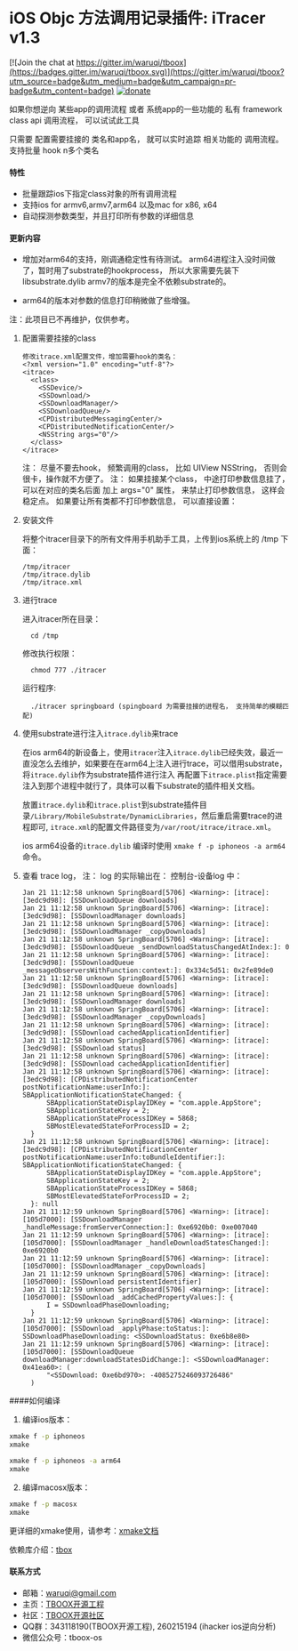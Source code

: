 # iOS Objc 方法调用记录插件: iTracer v1.3 

[![Join the chat at https://gitter.im/waruqi/tboox](https://badges.gitter.im/waruqi/tboox.svg)](https://gitter.im/waruqi/tboox?utm_source=badge&utm_medium=badge&utm_campaign=pr-badge&utm_content=badge) [![donate](http://tboox.org/static/img/donate.svg)](http://tboox.org/donation/)

如果你想逆向 某些app的调用流程 或者 系统app的一些功能的 私有 framework class api 调用流程， 可以试试此工具

只需要 配置需要挂接的 类名和app名， 就可以实时追踪 相关功能的 调用流程。 支持批量 hook n多个类名

#### 特性

* 批量跟踪ios下指定class对象的所有调用流程
* 支持ios for armv6,armv7,arm64 以及mac for x86, x64
* 自动探测参数类型，并且打印所有参数的详细信息

#### 更新内容

* 增加对arm64的支持，刚调通稳定性有待测试。
   arm64进程注入没时间做了，暂时用了substrate的hookprocess， 所以大家需要先装下libsubstrate.dylib
   armv7的版本是完全不依赖substrate的。
 
* arm64的版本对参数的信息打印稍微做了些增强。

注：此项目已不再维护，仅供参考。

1. 配置需要挂接的class

    ```
    修改itrace.xml配置文件，增加需要hook的类名：
    <?xml version="1.0" encoding="utf-8"?>
    <itrace>
      <class>
        <SSDevice/>
        <SSDownload/>
        <SSDownloadManager/>
        <SSDownloadQueue/>
        <CPDistributedMessagingCenter/>
        <CPDistributedNotificationCenter/>
        <NSString args="0"/>
      </class>
    </itrace>
    ```

    注： 尽量不要去hook， 频繁调用的class， 比如 UIView NSString， 否则会很卡，操作就不方便了。
    注： 如果挂接某个class， 中途打印参数信息挂了， 可以在对应的类名后面 加上 args="0" 属性， 来禁止打印参数信息， 这样会稳定点。 
         如果要让所有类都不打印参数信息， 可以直接设置： <class args="0">


2. 安装文件

    将整个itracer目录下的所有文件用手机助手工具，上传到ios系统上的 /tmp 下面：
    ```
    /tmp/itracer
    /tmp/itrace.dylib
    /tmp/itrace.xml
    ```

3. 进行trace

    进入itracer所在目录：
    ```
      cd /tmp
      ```

    修改执行权限：
    ```
      chmod 777 ./itracer
    ```

    运行程序: 

    ```
      ./itracer springboard (spingboard 为需要挂接的进程名， 支持简单的模糊匹配)
    ```

4. 使用substrate进行注入`itrace.dylib`来trace

    在ios arm64的新设备上，使用`itracer`注入`itrace.dylib`已经失效，最近一直没怎么去维护，如果要在在arm64上注入进行trace，可以借用substrate，将`itrace.dylib`作为substrate插件进行注入
    再配置下`itrace.plist`指定需要注入到那个进程中就行了，具体可以看下substrate的插件相关文档。

    放置`itrace.dylib`和`itrace.plist`到substrate插件目录`/Library/MobileSubstrate/DynamicLibraries`，然后重启需要trace的进程即可, `itrace.xml`的配置文件路径变为`/var/root/itrace/itrace.xml`。
    
    ios arm64设备的`itrace.dylib` 编译时使用 `xmake f -p iphoneos -a arm64`命令。

5. 查看 trace log， 注： log 的实际输出在： 控制台-设备log 中：

    ```
    Jan 21 11:12:58 unknown SpringBoard[5706] <Warning>: [itrace]: [3edc9d98]: [SSDownloadQueue downloads]
    Jan 21 11:12:58 unknown SpringBoard[5706] <Warning>: [itrace]: [3edc9d98]: [SSDownloadManager downloads]
    Jan 21 11:12:58 unknown SpringBoard[5706] <Warning>: [itrace]: [3edc9d98]: [SSDownloadManager _copyDownloads]
    Jan 21 11:12:58 unknown SpringBoard[5706] <Warning>: [itrace]: [3edc9d98]: [SSDownloadQueue _sendDownloadStatusChangedAtIndex:]: 0
    Jan 21 11:12:58 unknown SpringBoard[5706] <Warning>: [itrace]: [3edc9d98]: [SSDownloadQueue _messageObserversWithFunction:context:]: 0x334c5d51: 0x2fe89de0
    Jan 21 11:12:58 unknown SpringBoard[5706] <Warning>: [itrace]: [3edc9d98]: [SSDownloadQueue downloads]
    Jan 21 11:12:58 unknown SpringBoard[5706] <Warning>: [itrace]: [3edc9d98]: [SSDownloadManager downloads]
    Jan 21 11:12:58 unknown SpringBoard[5706] <Warning>: [itrace]: [3edc9d98]: [SSDownloadManager _copyDownloads]
    Jan 21 11:12:58 unknown SpringBoard[5706] <Warning>: [itrace]: [3edc9d98]: [SSDownload cachedApplicationIdentifier]
    Jan 21 11:12:58 unknown SpringBoard[5706] <Warning>: [itrace]: [3edc9d98]: [SSDownload status]
    Jan 21 11:12:58 unknown SpringBoard[5706] <Warning>: [itrace]: [3edc9d98]: [SSDownload cachedApplicationIdentifier]
    Jan 21 11:12:58 unknown SpringBoard[5706] <Warning>: [itrace]: [3edc9d98]: [CPDistributedNotificationCenter postNotificationName:userInfo:]: SBApplicationNotificationStateChanged: {
          SBApplicationStateDisplayIDKey = "com.apple.AppStore";
          SBApplicationStateKey = 2;
          SBApplicationStateProcessIDKey = 5868;
          SBMostElevatedStateForProcessID = 2;
      }
    Jan 21 11:12:58 unknown SpringBoard[5706] <Warning>: [itrace]: [3edc9d98]: [CPDistributedNotificationCenter postNotificationName:userInfo:toBundleIdentifier:]: SBApplicationNotificationStateChanged: {
          SBApplicationStateDisplayIDKey = "com.apple.AppStore";
          SBApplicationStateKey = 2;
          SBApplicationStateProcessIDKey = 5868;
          SBMostElevatedStateForProcessID = 2;
      }: null
    Jan 21 11:12:59 unknown SpringBoard[5706] <Warning>: [itrace]: [105d7000]: [SSDownloadManager _handleMessage:fromServerConnection:]: 0xe6920b0: 0xe007040
    Jan 21 11:12:59 unknown SpringBoard[5706] <Warning>: [itrace]: [105d7000]: [SSDownloadManager _handleDownloadStatesChanged:]: 0xe6920b0
    Jan 21 11:12:59 unknown SpringBoard[5706] <Warning>: [itrace]: [105d7000]: [SSDownloadManager _copyDownloads]
    Jan 21 11:12:59 unknown SpringBoard[5706] <Warning>: [itrace]: [105d7000]: [SSDownload persistentIdentifier]
    Jan 21 11:12:59 unknown SpringBoard[5706] <Warning>: [itrace]: [105d7000]: [SSDownload _addCachedPropertyValues:]: {
          I = SSDownloadPhaseDownloading;
      }
    Jan 21 11:12:59 unknown SpringBoard[5706] <Warning>: [itrace]: [105d7000]: [SSDownload _applyPhase:toStatus:]: SSDownloadPhaseDownloading: <SSDownloadStatus: 0xe6b8e80>
    Jan 21 11:12:59 unknown SpringBoard[5706] <Warning>: [itrace]: [105d7000]: [SSDownloadQueue downloadManager:downloadStatesDidChange:]: <SSDownloadManager: 0x41ea60>: (
          "<SSDownload: 0xe6bd970>: -4085275246093726486"
      )
    ```

####如何编译

1. 编译ios版本：

```bash
xmake f -p iphoneos
xmake 
```
```bash
xmake f -p iphoneos -a arm64
xmake 
```

2. 编译macosx版本：

```bash
xmake f -p macosx
xmake 
```

更详细的xmake使用，请参考：[xmake文档](http://xmake.io/#/zh/)

依赖库介绍：[tbox](https://github.com/waruqi/tbox/wiki)

#### 联系方式

* 邮箱：[waruqi@gmail.com](mailto:waruqi@gmail.com)
* 主页：[TBOOX开源工程](http://www.tboox.org/cn)
* 社区：[TBOOX开源社区](http://www.tboox.org/forum)
* QQ群：343118190(TBOOX开源工程), 260215194 (ihacker ios逆向分析)
* 微信公众号：tboox-os

